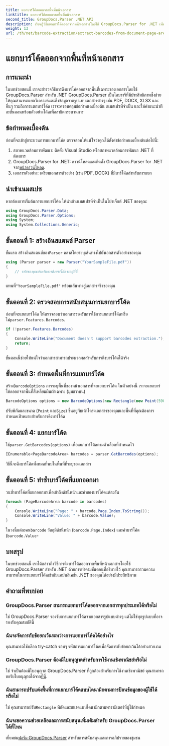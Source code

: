 ```yaml
---
title: แยกบาร์โค้ดออกจากพื้นที่หน้าเอกสาร
linktitle: แยกบาร์โค้ดออกจากพื้นที่หน้าเอกสาร
second_title: GroupDocs.Parser .NET API
description: เรียนรู้วิธีแยกบาร์โค้ดออกจากหน้าเอกสารโดยใช้ GroupDocs.Parser for .NET เพิ่มความสามารถในการประมวลผลเอกสารของคุณด้วยบทช่วยสอนทีละขั้นตอนนี้
weight: 13
url: /th/net/barcode-extraction/extract-barcodes-from-document-page-area/
---
```


# แยกบาร์โค้ดออกจากพื้นที่หน้าเอกสาร

## การแนะนำ
ในบทช่วยสอนนี้ เราจะสำรวจวิธีการดึงบาร์โค้ดออกจากพื้นที่เฉพาะของเอกสารโดยใช้ GroupDocs.Parser สำหรับ .NET GroupDocs.Parser เป็นไลบรารีที่มีประสิทธิภาพซึ่งช่วยให้คุณสามารถแยกวิเคราะห์และดึงข้อมูลจากรูปแบบเอกสารต่างๆ เช่น PDF, DOCX, XLSX และอื่นๆ รวมถึงการแตกบาร์โค้ด เราจะครอบคลุมข้อกำหนดเบื้องต้น เนมสเปซที่จำเป็น และให้คำแนะนำทีละขั้นตอนพร้อมตัวอย่างโค้ดเพื่อสาธิตกระบวนการ
## ข้อกำหนดเบื้องต้น
ก่อนที่จะเข้าสู่กระบวนการแยกบาร์โค้ด ตรวจสอบให้แน่ใจว่าคุณได้ตั้งค่าข้อกำหนดเบื้องต้นต่อไปนี้:
1. สภาพแวดล้อมการพัฒนา: ติดตั้ง Visual Studio หรือสภาพแวดล้อมการพัฒนา .NET ที่ต้องการ
2.  GroupDocs.Parser for .NET: ดาวน์โหลดและติดตั้ง GroupDocs.Parser for .NET จาก[หน้าดาวน์โหลด](https://releases.groupdocs.com/parser/net/).
3. เอกสารตัวอย่าง: เตรียมเอกสารตัวอย่าง (เช่น PDF, DOCX) ที่มีบาร์โค้ดสำหรับการแยก

## นำเข้าเนมสเปซ
หากต้องการเริ่มต้นการแยกบาร์โค้ด ให้นำเข้าเนมสเปซที่จำเป็นในโปรเจ็กต์ .NET ของคุณ:
```csharp
using GroupDocs.Parser.Data;
using GroupDocs.Parser.Options;
using System;
using System.Collections.Generic;
```
## ขั้นตอนที่ 1: สร้างอินสแตนซ์ Parser
 ขั้นแรก สร้างอินสแตนซ์ของ`Parser` คลาสโดยระบุเส้นทางไปยังเอกสารตัวอย่างของคุณ
```csharp
using (Parser parser = new Parser("YourSampleFile.pdf"))
{
    // รหัสของคุณสำหรับการดึงบาร์โค้ดจะอยู่ที่นี่
}
```
 แทนที่`"YourSampleFile.pdf"` พร้อมเส้นทางสู่เอกสารจริงของคุณ
## ขั้นตอนที่ 2: ตรวจสอบการสนับสนุนการแยกบาร์โค้ด
 ก่อนที่จะแยกบาร์โค้ด ให้ตรวจสอบว่าเอกสารรองรับการใช้การแยกบาร์โค้ดหรือไม่`parser.Features.Barcodes`.
```csharp
if (!parser.Features.Barcodes)
{
    Console.WriteLine("Document doesn't support barcodes extraction.");
    return;
}
```
ขั้นตอนนี้ช่วยให้แน่ใจว่าเอกสารสามารถประมวลผลสำหรับการดึงบาร์โค้ดได้จริง
## ขั้นตอนที่ 3: กำหนดพื้นที่การแยกบาร์โค้ด
 สร้าง`BarcodeOptions` การระบุพื้นที่ของหน้าเอกสารที่จะแยกบาร์โค้ด ในตัวอย่างนี้ เราจะแยกบาร์โค้ดออกจากพื้นที่สี่เหลี่ยมผืนผ้าเฉพาะ (มุมขวาบน)
```csharp
BarcodeOptions options = new BarcodeOptions(new Rectangle(new Point(590, 80), new Size(150, 150)));
```
ปรับพิกัดและขนาด (`Point` และ`Size`) ขึ้นอยู่กับเค้าโครงเอกสารของคุณและพื้นที่ที่คุณต้องการกำหนดเป้าหมายสำหรับการดึงบาร์โค้ด
## ขั้นตอนที่ 4: แยกบาร์โค้ด
 ใช้`parser.GetBarcodes(options)` เพื่อแยกบาร์โค้ดตามตัวเลือกที่กำหนดไว้
```csharp
IEnumerable<PageBarcodeArea> barcodes = parser.GetBarcodes(options);
```
วิธีนี้จะดึงบาร์โค้ดทั้งหมดที่พบในพื้นที่ที่ระบุของเอกสาร
## ขั้นตอนที่ 5: ทำซ้ำบาร์โค้ดที่แยกออกมา
วนซ้ำบาร์โค้ดที่แยกออกมาเพื่อเข้าถึงดัชนีหน้าและค่าของบาร์โค้ดแต่ละอัน
```csharp
foreach (PageBarcodeArea barcode in barcodes)
{
    Console.WriteLine("Page: " + barcode.Page.Index.ToString());
    Console.WriteLine("Value: " + barcode.Value);
}
```
 ในวงนี้แต่ละคน`barcode` วัตถุมีดัชนีหน้า (`barcode.Page.Index`) และค่าบาร์โค้ด (`barcode.Value`-

## บทสรุป
ในบทช่วยสอนนี้ เราได้กล่าวถึงวิธีการดึงบาร์โค้ดออกจากพื้นที่หน้าเอกสารโดยใช้ GroupDocs.Parser สำหรับ .NET ด้วยการทำตามขั้นตอนที่อธิบายไว้ คุณสามารถรวมความสามารถในการแยกบาร์โค้ดเข้ากับแอปพลิเคชัน .NET ของคุณได้อย่างมีประสิทธิภาพ

## คำถามที่พบบ่อย
### GroupDocs.Parser สามารถแยกบาร์โค้ดออกจากเอกสารทุกประเภทได้หรือไม่
ใช่ GroupDocs.Parser รองรับการแยกบาร์โค้ดจากเอกสารรูปแบบต่างๆ แต่ไม่ใช่ทุกรูปแบบที่อาจรองรับคุณสมบัตินี้
### ฉันจะจัดการกับข้อยกเว้นระหว่างการแยกบาร์โค้ดได้อย่างไร
คุณสามารถใช้บล็อก try-catch รอบๆ รหัสการแยกบาร์โค้ดเพื่อจัดการกับข้อยกเว้นได้อย่างสวยงาม
### GroupDocs.Parser ต้องมีใบอนุญาตสำหรับการใช้งานเชิงพาณิชย์หรือไม่
ใช่ จำเป็นต้องมีใบอนุญาต GroupDocs.Parser ที่ถูกต้องสำหรับการใช้งานเชิงพาณิชย์ คุณสามารถขอรับใบอนุญาตได้จาก[ที่นี่](https://purchase.groupdocs.com/buy).
### ฉันสามารถปรับแต่งพื้นที่การแยกบาร์โค้ดแบบไดนามิกตามการป้อนข้อมูลของผู้ใช้ได้หรือไม่
 ใช่ คุณสามารถปรับ`Rectangle` พิกัดและขนาดแบบไดนามิกตามพารามิเตอร์ที่ผู้ใช้กำหนด
### ฉันจะขอความช่วยเหลือและการสนับสนุนเพิ่มเติมสำหรับ GroupDocs.Parser ได้ที่ไหน
 เยี่ยมชม[ฟอรัม GroupDocs.Parser](https://forum.groupdocs.com/c/parser/17) สำหรับการสนับสนุนและการอภิปรายของชุมชน